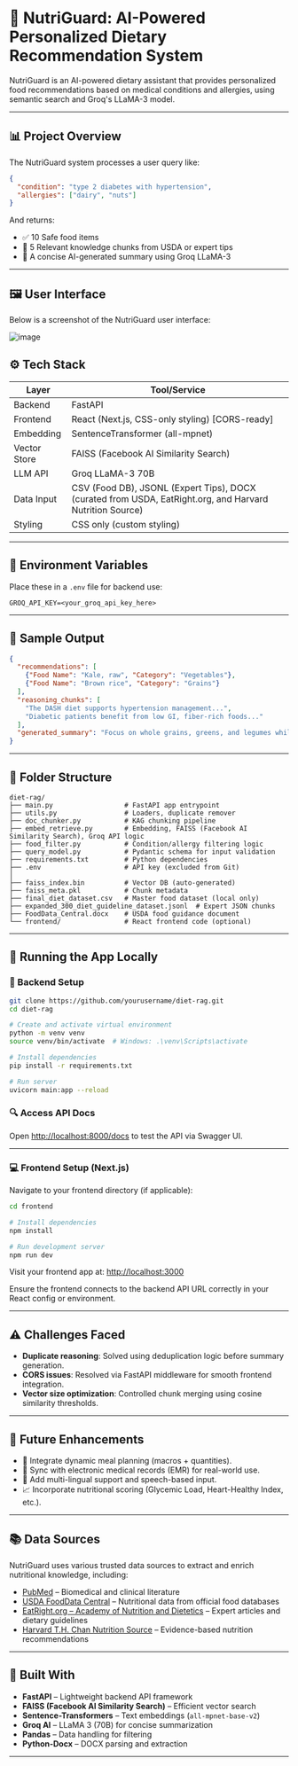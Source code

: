 # 🧠 NutriGuard: AI-Powered Personalized Dietary Recommendation System

NutriGuard is an AI-powered dietary assistant that provides personalized food recommendations based on medical conditions and allergies, using semantic search and Groq's LLaMA-3 model.

---

## 📊 Project Overview

The NutriGuard system processes a user query like:

```json
{
  "condition": "type 2 diabetes with hypertension",
  "allergies": ["dairy", "nuts"]
}
```

And returns:

* ✅ 10 Safe food items
* 💬 5 Relevant knowledge chunks from USDA or expert tips
* 🧠 A concise AI-generated summary using Groq LLaMA-3

---

## 🖼 User Interface

Below is a screenshot of the NutriGuard user interface:

![image](https://github.com/user-attachments/assets/239d4b72-09df-4010-8046-e136be1e419b)


## ⚙️ Tech Stack

| Layer        | Tool/Service                                                                                             |
| ------------ | -------------------------------------------------------------------------------------------------------- |
| Backend      | FastAPI                                                                                                  |
| Frontend     | React (Next.js, CSS-only styling) \[CORS-ready]                                                          |
| Embedding    | SentenceTransformer (all-mpnet)                                                                          |
| Vector Store | FAISS (Facebook AI Similarity Search)                                                                    |
| LLM API      | Groq LLaMA-3 70B                                                                                         |
| Data Input   | CSV (Food DB), JSONL (Expert Tips), DOCX (curated from USDA, EatRight.org, and Harvard Nutrition Source) |
| Styling      | CSS only (custom styling)                                                                                |

---

## 🔐 Environment Variables

Place these in a `.env` file for backend use:

```env
GROQ_API_KEY=<your_groq_api_key_here>
```

---

## 🧪 Sample Output

```json
{
  "recommendations": [
    {"Food Name": "Kale, raw", "Category": "Vegetables"},
    {"Food Name": "Brown rice", "Category": "Grains"}
  ],
  "reasoning_chunks": [
    "The DASH diet supports hypertension management...",
    "Diabetic patients benefit from low GI, fiber-rich foods..."
  ],
  "generated_summary": "Focus on whole grains, greens, and legumes while avoiding dairy and processed sugar."
}
```

---

## 🧱 Folder Structure

```
diet-rag/
├── main.py                  # FastAPI app entrypoint
├── utils.py                 # Loaders, duplicate remover
├── doc_chunker.py           # KAG chunking pipeline
├── embed_retrieve.py        # Embedding, FAISS (Facebook AI Similarity Search), Groq API logic
├── food_filter.py           # Condition/allergy filtering logic
├── query_model.py           # Pydantic schema for input validation
├── requirements.txt         # Python dependencies
├── .env                     # API key (excluded from Git)
│
├── faiss_index.bin          # Vector DB (auto-generated)
├── faiss_meta.pkl           # Chunk metadata
├── final_diet_dataset.csv   # Master food dataset (local only)
├── expanded_300_diet_guideline_dataset.jsonl  # Expert JSON chunks
├── FoodData_Central.docx    # USDA food guidance document
└── frontend/                # React frontend code (optional)
```

---

## 🚀 Running the App Locally

### 🔧 Backend Setup

```bash
git clone https://github.com/yourusername/diet-rag.git
cd diet-rag

# Create and activate virtual environment
python -m venv venv
source venv/bin/activate  # Windows: .\venv\Scripts\activate

# Install dependencies
pip install -r requirements.txt

# Run server
uvicorn main:app --reload
```

### 🔍 Access API Docs

Open [http://localhost:8000/docs](http://localhost:8000/docs) to test the API via Swagger UI.

---

### 💻 Frontend Setup (Next.js)

Navigate to your frontend directory (if applicable):

```bash
cd frontend

# Install dependencies
npm install

# Run development server
npm run dev
```

Visit your frontend app at: [http://localhost:3000](http://localhost:3000)

Ensure the frontend connects to the backend API URL correctly in your React config or environment.

---

## ⚠️ Challenges Faced

* **Duplicate reasoning**: Solved using deduplication logic before summary generation.
* **CORS issues**: Resolved via FastAPI middleware for smooth frontend integration.
* **Vector size optimization**: Controlled chunk merging using cosine similarity thresholds.

---

## 🔮 Future Enhancements

* 🍱 Integrate dynamic meal planning (macros + quantities).
* 🏥 Sync with electronic medical records (EMR) for real-world use.
* 🧬 Add multi-lingual support and speech-based input.
* 📈 Incorporate nutritional scoring (Glycemic Load, Heart-Healthy Index, etc.).

---

## 📚 Data Sources

NutriGuard uses various trusted data sources to extract and enrich nutritional knowledge, including:

* [PubMed](https://pubmed.ncbi.nlm.nih.gov/) – Biomedical and clinical literature
* [USDA FoodData Central](https://fdc.nal.usda.gov/) – Nutritional data from official food databases
* [EatRight.org – Academy of Nutrition and Dietetics](https://www.eatright.org/) – Expert articles and dietary guidelines
* [Harvard T.H. Chan Nutrition Source](https://nutritionsource.hsph.harvard.edu/) – Evidence-based nutrition recommendations

---

## 🧠 Built With

* **FastAPI** – Lightweight backend API framework
* **FAISS (Facebook AI Similarity Search)** – Efficient vector search
* **Sentence-Transformers** – Text embeddings (`all-mpnet-base-v2`)
* **Groq AI** – LLaMA 3 (70B) for concise summarization
* **Pandas** – Data handling for filtering
* **Python-Docx** – DOCX parsing and extraction

---
